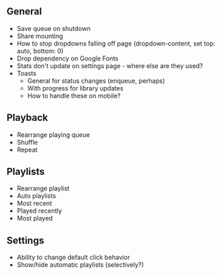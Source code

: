 ## General
* Save queue on shutdown
* Share mounting
* How to stop dropdowns falling off page (dropdown-content, set top: auto, bottom: 0)
* Drop dependency on Google Fonts
* Stats don't update on settings page - where else are they used?
* Toasts
  * General for status changes (enqueue, perhaps)
  * With progress for library updates
  * How to handle these on mobile?

## Playback
* Rearrange playing queue
* Shuffle
* Repeat

## Playlists
* Rearrange playlist
* Auto playlists
 * Most recent
 * Played recently
 * Most played

## Settings
* Ability to change default click behavior
* Show/hide automatic playlists (selectively?)